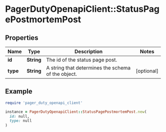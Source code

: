 # PagerDutyOpenapiClient::StatusPagePostmortemPost

## Properties

| Name | Type | Description | Notes |
| ---- | ---- | ----------- | ----- |
| **id** | **String** | The id of the status page post. |  |
| **type** | **String** | A string that determines the schema of the object. | [optional] |

## Example

```ruby
require 'pager_duty_openapi_client'

instance = PagerDutyOpenapiClient::StatusPagePostmortemPost.new(
  id: null,
  type: null
)
```

